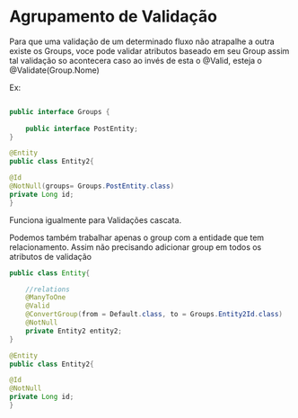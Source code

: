 # Agrupamento de Validação

Para que uma validação de um determinado fluxo não 
atrapalhe a outra existe os Groups, voce pode validar
atributos baseado em seu Group assim tal validação so
acontecera caso ao invés de esta o @Valid, esteja o 
@Validate(Group.Nome)

Ex:
~~~ java

public interface Groups {
    
    public interface PostEntity;
}
~~~
~~~ java
@Entity
public class Entity2{

@Id
@NotNull(groups= Groups.PostEntity.class)
private Long id;
}
~~~
Funciona igualmente para Validações cascata.

Podemos também trabalhar apenas o group com a entidade
que tem relacionamento. Assim não precisando adicionar group
em todos os atributos de validação

~~~ java
public class Entity{

    //relations
    @ManyToOne
    @Valid
    @ConvertGroup(from = Default.class, to = Groups.Entity2Id.class)
    @NotNull
    private Entity2 entity2;
}

@Entity
public class Entity2{

@Id
@NotNull
private Long id;
}
~~~